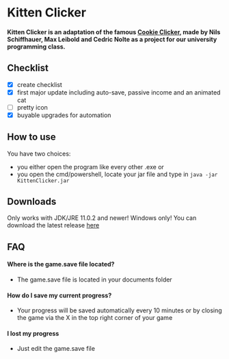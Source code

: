 # Kitten Clicker

#### Kitten Clicker is an adaptation of the famous [Cookie Clicker](https://orteil.dashnet.org/cookieclicker/), made by Nils Schiffhauer, Max Leibold and Cedric Nolte as a project for our university programming class.
## Checklist
- [x] create checklist
- [x] first major update including auto-save, passive income and an animated cat
- [ ] pretty icon
- [x] buyable upgrades for automation
## How to use
You have two choices: 
- you either open the program like every other .exe or
- you open the cmd/powershell, locate your jar file and type in
```java -jar KittenClicker.jar```


## Downloads
Only works with JDK/JRE 11.0.2 and newer!
Windows only!
You can download the latest release [here](https://github.com/etlon/hs-fulda-ERROR40game/releases)

## FAQ
#### Where is the game.save file located?
- The game.save file is located in your documents folder
#### How do I save my current progress?
- Your progress will be saved automatically every 10 minutes or by closing the game via the X in the top right corner of your game
#### I lost my progress
- Just edit the game.save file
